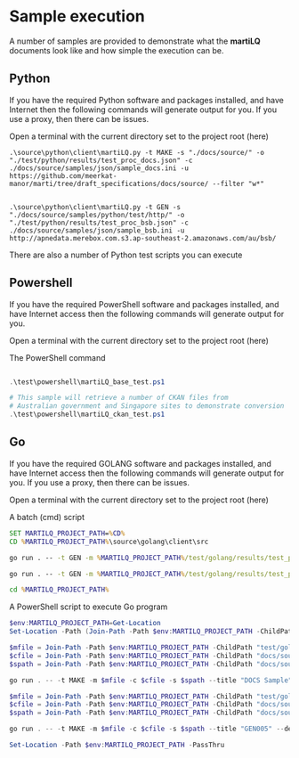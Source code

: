 # Sample execution

A number of samples are provided to demonstrate what the **martiLQ** documents
look like and how simple the execution can be.

## Python

If you have the required Python software and packages installed, and have Internet
then the following commands will generate output for you.  If you use
a proxy, then there can be issues.

Open a terminal with the current directory set to the project root (here)

```
.\source\python\client\martiLQ.py -t MAKE -s "./docs/source/" -o "./test/python/results/test_proc_docs.json" -c ./docs/source/samples/json/sample_docs.ini -u https://github.com/meerkat-manor/marti/tree/draft_specifications/docs/source/ --filter "w*"


.\source\python\client\martiLQ.py -t GEN -s "./docs/source/samples/python/test/http/" -o "./test/python/results/test_proc_bsb.json" -c ./docs/source/samples/json/sample_bsb.ini -u http://apnedata.merebox.com.s3.ap-southeast-2.amazonaws.com/au/bsb/
```

There are also a number of Python test scripts you can execute

## Powershell

If you have the required PowerShell software and packages installed, and have Internet
access then the following commands will generate output for you.

Open a terminal with the current directory set to the project root (here)

The PowerShell command

```ps1

.\test\powershell\martiLQ_base_test.ps1

# This sample will retrieve a number of CKAN files from
# Australian government and Singapore sites to demonstrate conversion
.\test\powershell\martiLQ_ckan_test.ps1

```

## Go

If you have the required GOLANG software and packages installed, and have Internet
access then the following commands will generate output for you.  If you use
a proxy, then there can be issues.

Open a terminal with the current directory set to the project root (here)

A batch (cmd) script

```bat
SET MARTILQ_PROJECT_PATH=%CD%
CD %MARTILQ_PROJECT_PATH%\source\golang\client\src

go run . -- -t GEN -m %MARTILQ_PROJECT_PATH%/test/golang/results/test_proc_bsb.json -c %MARTILQ_PROJECT_PATH%/docs/source/samples/json/sample_docs.ini -s %MARTILQ_PROJECT_PATH%/docs/source --title "DOCS Sample" --description "Directory example for DOCS" --update

go run . -- -t GEN -m %MARTILQ_PROJECT_PATH%/test/golang/results/test_proc_bsb.json -c %MARTILQ_PROJECT_PATH%/docs/source/samples/json/sample_bsb.ini -s %MARTILQ_PROJECT_PATH%/docs/source/samples/python/test/http --title "GEN005" --description "Directory example for BSB with filter" -R --filter "BSBDirectory.*\.csv" --update

cd %MARTILQ_PROJECT_PATH%
```

A PowerShell script to execute Go program

```ps1
$env:MARTILQ_PROJECT_PATH=Get-Location
Set-Location -Path (Join-Path -Path $env:MARTILQ_PROJECT_PATH -ChildPath "source\golang\client\src") -PassThru

$mfile = Join-Path -Path $env:MARTILQ_PROJECT_PATH -ChildPath "test/golang/results/test_proc_docs.json"
$cfile = Join-Path -Path $env:MARTILQ_PROJECT_PATH -ChildPath "docs/source/samples/conf/sample_docs.ini"
$spath = Join-Path -Path $env:MARTILQ_PROJECT_PATH -ChildPath "docs/source/"

go run . -- -t MAKE -m $mfile -c $cfile -s $spath --title "DOCS Sample" --description "Directory example for DOCS" --filter "w*"  --update

$mfile = Join-Path -Path $env:MARTILQ_PROJECT_PATH -ChildPath "test/golang/results/test_proc_bsb.json"
$cfile = Join-Path -Path $env:MARTILQ_PROJECT_PATH -ChildPath "docs/source/samples/conf/GEN005.ini"
$spath = Join-Path -Path $env:MARTILQ_PROJECT_PATH -ChildPath "docs/source/samples/python/test/http/"

go run . -- -t MAKE -m $mfile -c $cfile -s $spath --title "GEN005" --description "Directory example for BSB"   --update

Set-Location -Path $env:MARTILQ_PROJECT_PATH -PassThru
```
